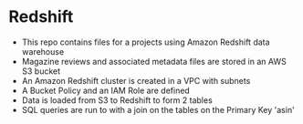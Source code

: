 # Redshift
- This repo contains files for a projects using Amazon Redshift data warehouse
- Magazine reviews and associated metadata files are stored in an AWS S3 bucket
- An Amazon Redshift cluster is created in a VPC with subnets
- A Bucket Policy and an IAM Role are defined
- Data is loaded from S3 to Redshift to form 2 tables
- SQL queries are run to with a join on the tables on the Primary Key 'asin'
